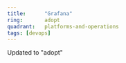 ```yaml
---
title:      "Grafana"
ring:       adopt
quadrant:   platforms-and-operations
tags: [devops]
---
```


Updated to "adopt"
